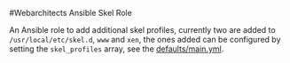 #Webarchitects Ansible Skel Role

An Ansible role to add additional skel profiles, currently two are added to `/usr/local/etc/skel.d`, `www` and `xen`, the ones added can be configured by setting the `skel_profiles` array, see the [defaults/main.yml](defaults/main.yml).
